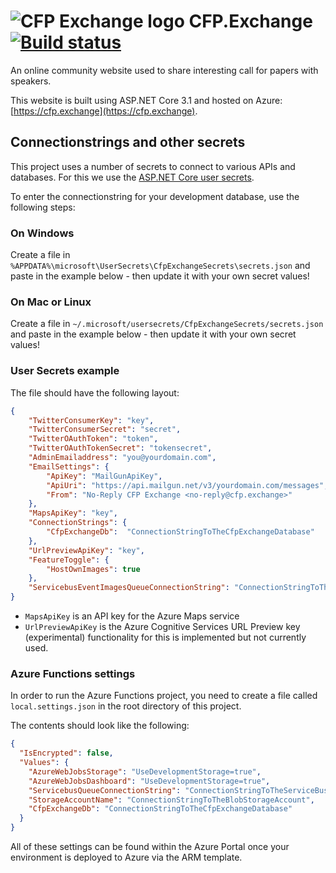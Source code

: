 # ![CFP Exchange logo](https://cfp.exchange/images/exchange50x50.png) CFP.Exchange [![Build status](https://jfversluis.visualstudio.com/CfpExchange/_apis/build/status/CfpExchange%20CI)](https://jfversluis.visualstudio.com/CfpExchange/_build/latest?definitionId=30)

An online community website used to share interesting call for papers with speakers. 

This website is built using ASP.NET Core 3.1 and hosted on Azure: [https://cfp.exchange](https://cfp.exchange).

## Connectionstrings and other secrets

This project uses a number of secrets to connect to various APIs and databases. For this we use the 
[ASP.NET Core user secrets](https://docs.microsoft.com/en-us/aspnet/core/security/app-secrets?view=aspnetcore-2.0&tabs=visual-studio).

To enter the connectionstring for your development database, use the following steps:

### On Windows

Create a file in `%APPDATA%\microsoft\UserSecrets\CfpExchangeSecrets\secrets.json` and paste in the 
example below - then update it with your own secret values!

### On Mac or Linux

Create a file in `~/.microsoft/usersecrets/CfpExchangeSecrets/secrets.json` and paste in the example 
below - then update it with your own secret values!

### User Secrets example

The file should have the following layout:
```json
{
    "TwitterConsumerKey": "key",
    "TwitterConsumerSecret": "secret",
    "TwitterOAuthToken": "token",
    "TwitterOAuthTokenSecret": "tokensecret",
    "AdminEmailaddress": "you@yourdomain.com",
    "EmailSettings": {
        "ApiKey": "MailGunApiKey",
        "ApiUri": "https://api.mailgun.net/v3/yourdomain.com/messages",
        "From": "No-Reply CFP Exchange <no-reply@cfp.exchange>"
    },
    "MapsApiKey": "key",
    "ConnectionStrings": {
        "CfpExchangeDb":  "ConnectionStringToTheCfpExchangeDatabase" 
    },
    "UrlPreviewApiKey": "key",
    "FeatureToggle": {
        "HostOwnImages": true
    },
    "ServicebusEventImagesQueueConnectionString": "ConnectionStringToTheServiceBusQueue"
}
```

- `MapsApiKey` is an API key for the Azure Maps service
- `UrlPreviewApiKey` is the Azure Cognitive Services URL Preview key (experimental) functionality 
for this is implemented but not currently used.

### Azure Functions settings

In order to run the Azure Functions project, you need to create a file called `local.settings.json`
 in the root directory of this project.

The contents should look like the following:
```json
{
  "IsEncrypted": false,
  "Values": {
    "AzureWebJobsStorage": "UseDevelopmentStorage=true",
    "AzureWebJobsDashboard": "UseDevelopmentStorage=true",
    "ServicebusQueueConnectionString": "ConnectionStringToTheServiceBusQueue",
    "StorageAccountName": "ConnectionStringToTheBlobStorageAccount",
    "CfpExchangeDb": "ConnectionStringToTheCfpExchangeDatabase"
  }
}
```

All of these settings can be found within the Azure Portal once your environment is deployed to
Azure via the ARM template.
